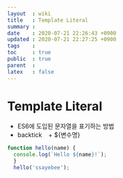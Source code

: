 ```yaml
---
layout  : wiki
title   : Template Literal
summary : 
date    : 2020-07-21 22:26:43 +0900
updated : 2020-07-21 22:27:25 +0900
tags    : 
toc     : true
public  : true
parent  : 
latex   : false
---
```


# Template Literal

- ES6에 도입된 문자열을 표기하는 방법
- backtick ` ` + ${변수명}

```jsx
function hello(name) {
  console.log(`Hello ${name}!`);
  }
  hello('ssayebee');
```
